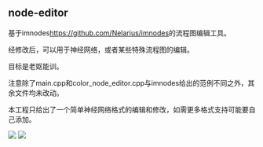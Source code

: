 ## node-editor

基于imnodes<https://github.com/Nelarius/imnodes>的流程图编辑工具。

经修改后，可以用于神经网络，或者某些特殊流程图的编辑。

目标是老妪能训。

注意除了main.cpp和color_node_editor.cpp与imnodes给出的范例不同之外，其余文件均未改动。

本工程只给出了一个简单神经网络格式的编辑和修改，如需更多格式支持可能要自己添加。

<img src='https://raw.githubusercontent.com/scarsty/node-editor/master/images/lenet.png'/>
<img src='https://raw.githubusercontent.com/scarsty/node-editor/master/images/ncnn.png'/>
